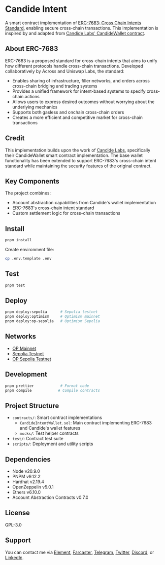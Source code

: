 # Candide Intent

A smart contract implementation of [ERC-7683: Cross Chain Intents Standard](https://ethereum-magicians.org/t/erc-cross-chain-intents-standard/19619), enabling secure cross-chain transactions. This implementation is inspired by and adapted from [Candide Labs' CandideWallet contract](https://github.com/candidelabs/candide-contracts/blob/main/contracts/candideWallet/CandideWallet.sol).

## About ERC-7683

ERC-7683 is a proposed standard for cross-chain intents that aims to unify how different protocols handle cross-chain transactions. Developed collaboratively by Across and Uniswap Labs, the standard:

- Enables sharing of infrastructure, filler networks, and orders across cross-chain bridging and trading systems
- Provides a unified framework for intent-based systems to specify cross-chain actions
- Allows users to express desired outcomes without worrying about the underlying mechanics
- Supports both gasless and onchain cross-chain orders
- Creates a more efficient and competitive market for cross-chain transactions

## Credit

This implementation builds upon the work of [Candide Labs](https://github.com/candidelabs), specifically their CandideWallet smart contract implementation. The base wallet functionality has been extended to support ERC-7683's cross-chain intent standard while maintaining the security features of the original contract.

## Key Components

The project combines:
- Account abstraction capabilities from Candide's wallet implementation
- ERC-7683's cross-chain intent standard
- Custom settlement logic for cross-chain transactions

## Install

```bash
pnpm install
```

Create environment file:
```bash
cp .env.template .env
```

## Test

```bash
pnpm test
```

## Deploy

```bash
pnpm deploy:sepolia      # Sepolia testnet
pnpm deploy:optimism     # Optimism mainnet
pnpm deploy:op-sepolia   # Optimism Sepolia
```

## Networks

- [OP Mainnet](https://chainlist.org/chain/10)
- [Sepolia Testnet](https://chainlist.org/chain/11155111)
- [OP Sepolia Testnet](https://chainlist.org/chain/11155420)

## Development

```bash
pnpm prettier            # Format code
pnpm compile            # Compile contracts
```

## Project Structure

- `contracts/`: Smart contract implementations
  - `CandideIntentWallet.sol`: Main contract implementing ERC-7683 and Candide's wallet features
  - `mocks/`: Test helper contracts
- `test/`: Contract test suite
- `scripts/`: Deployment and utility scripts

## Dependencies

- Node v20.9.0
- PNPM v9.12.2
- Hardhat v2.19.4
- OpenZeppelin v5.0.1
- Ethers v6.10.0
- Account Abstraction Contracts v0.7.0

## License

GPL-3.0

## Support

You can contact me via [Element](https://matrix.to/#/@julienbrg:matrix.org), [Farcaster](https://warpcast.com/julien-), [Telegram](https://t.me/julienbrg), [Twitter](https://twitter.com/julienbrg), [Discord](https://discordapp.com/users/julienbrg), or [LinkedIn](https://www.linkedin.com/in/julienberanger/).